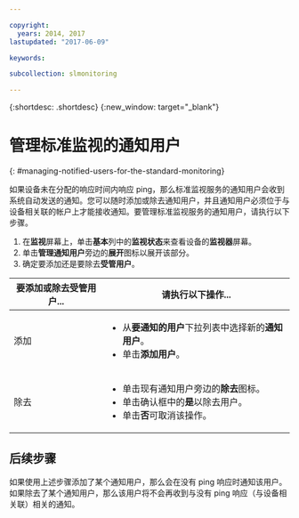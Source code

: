 ```yaml
---

copyright:
  years: 2014, 2017
lastupdated: "2017-06-09"

keywords:

subcollection: slmonitoring

---
```


{:shortdesc: .shortdesc}
{:new_window: target="_blank"}

# 管理标准监视的通知用户
{: #managing-notified-users-for-the-standard-monitoring}

如果设备未在分配的响应时间内响应 ping，那么标准监视服务的通知用户会收到系统自动发送的通知。您可以随时添加或除去通知用户，并且通知用户必须位于与设备相关联的帐户上才能接收通知。要管理标准监视服务的通知用户，请执行以下步骤。

1. 在**监视**屏幕上，单击**基本**列中的**监视状态**来查看设备的**监视器**屏幕。
3. 单击**管理通知用户**旁边的**展开**图标以展开该部分。
4. 确定要添加还是要除去**受管用户**。

|要添加或除去受管用户...|请执行以下操作...|
|---|---|
|添加|<ul><li>从**要通知的用户**下拉列表中选择新的**通知用户**。</li><li>单击**添加用户**。</li></ul>
|除去|<ul><li>单击现有通知用户旁边的**除去**图标。</li><li>单击确认框中的**是**以除去用户。</li><li>单击**否**可取消该操作。</li></ul>|

## 后续步骤

如果使用上述步骤添加了某个通知用户，那么会在没有 ping 响应时通知该用户。如果除去了某个通知用户，那么该用户将不会再收到与没有 ping 响应（与设备相关联）相关的通知。
